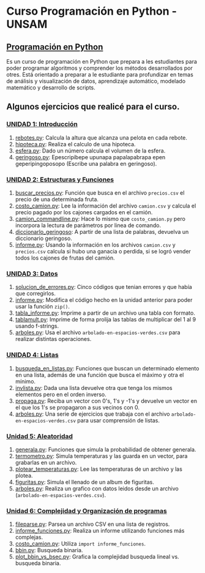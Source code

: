 # Curso Programación en Python - UNSAM
## [Programación en Python](https://github.com/python-unsam/Programacion_en_Python_UNSAM)
Es un curso de programación en Python que prepara a les estudiantes para poder programar algoritmos y comprender los métodos desarrollados por otres. Está orientado a preparar a le estudiante para profundizar en temas de análisis y visualización de datos, aprendizaje automático, modelado matemático y desarrollo de scripts.

## Algunos ejercicios que realicé para el curso.

### [UNIDAD 1: Introducción](https://github.com/bloisejuli/curso_python_UNSAM/tree/main/Unidad_1) 
 1. [rebotes.py](https://github.com/bloisejuli/curso_python_UNSAM/blob/main/Unidad_1/rebotes.py): Calcula la altura que alcanza una pelota en cada rebote. 
 2. [hipoteca.py](https://github.com/bloisejuli/curso_python_UNSAM/blob/main/Unidad_1/hipoteca.py): Realiza el calculo de una hipoteca.
 3. [esfera.py](https://github.com/bloisejuli/curso_python_UNSAM/blob/main/Unidad_1/esfera.py): Dado un número calcula el volumen de la esfera. 
 4. [geringoso.py](https://github.com/bloisejuli/curso_python_UNSAM/blob/main/Unidad_1/geringoso.py): Epescripibepe upunapa papalapabrapa epen geperipingoposopo (Escribe una palabra en geringoso).


### [UNIDAD 2: Estructuras y Funciones](https://github.com/bloisejuli/curso_python_UNSAM/tree/main/Unidad_2)
 1. [buscar_precios.py](https://github.com/bloisejuli/curso_python_UNSAM/blob/main/Unidad_2/buscar_precios.py): Función que busca en el archivo `precios.csv` el precio de una determinada fruta.
 2. [costo_camion.py](https://github.com/bloisejuli/curso_python_UNSAM/blob/main/Unidad_2/costo_camion.py): Lee la información del archivo `camion.csv` y calcula el precio pagado por los cajones cargados en el camión.
 3. [camion_commandline.py](https://github.com/bloisejuli/curso_python_UNSAM/blob/main/Unidad_2/camion_commandline.py): Hace lo mismo que `costo_camion.py` pero incorpora la lectura de parámetros por linea de comando. 
 4. [diccionarlo_geringoso](https://github.com/bloisejuli/curso_python_UNSAM/blob/main/Unidad_2/diccionario_geringoso.py): A partir de una lista de palabras, devuelva un diccionario geringoso.
 5. [informe.py](https://github.com/bloisejuli/curso_python_UNSAM/blob/main/Unidad_2/informe.py): Usando la información en los archivos `camion.csv` y `precios.csv`  calcula si hubo una ganacia o perdida, si se logró vender todos los cajones de frutas del camión.

### [UNIDAD 3: Datos](https://github.com/bloisejuli/curso_python_UNSAM/tree/main/Unidad_3)
 1. [solucion_de_errores.py](https://github.com/bloisejuli/curso_python_UNSAM/blob/main/Unidad_3/solucion_de_errores.py): Cinco códigos que tenian errores y que había que corregirlos.
 2. [informe.py](https://github.com/bloisejuli/curso_python_UNSAM/blob/main/Unidad_3/informe.py): Modifica el código hecho en la unidad anterior para poder usar la función `zip()`.
 3. [tabla_informe.py](https://github.com/bloisejuli/curso_python_UNSAM/blob/main/Unidad_3/tabla_informe.py): Imprime a partir de un archivo una tabla con formato.
 4. [tablamult.py](https://github.com/bloisejuli/curso_python_UNSAM/blob/main/Unidad_3/tablamult.py): Imprime de forma prolija las tablas de multiplicar del 1 al 9 usando f-strings.
 5. [arboles.py](https://github.com/bloisejuli/curso_python_UNSAM/blob/main/Unidad_3/arboles.py): Usa el archivo `arbolado-en-espacios-verdes.csv` para realizar distintas operaciones.
 
### [UNIDAD 4: Listas](https://github.com/bloisejuli/curso_python_UNSAM/tree/main/Unidad_4)
 1. [busqueda_en_listas.py](https://github.com/bloisejuli/curso_python_UNSAM/blob/main/Unidad_4/busqueda_en_listas.py): Funciones que buscan un determinado elemento en una lista, además de una función que busca el máximo y otra el mínimo.
 2. [invlista.py](https://github.com/bloisejuli/curso_python_UNSAM/blob/main/Unidad_4/invlista.py): Dada una lista devuelve otra que tenga los mismos elementos pero en el orden inverso.
 3. [propaga.py](https://github.com/bloisejuli/curso_python_UNSAM/blob/main/Unidad_4/propaga.py): Reciba un vector con 0's, 1's y -1's y devuelve un vector en el que los 1's se propagaron a sus vecinos con 0.
 4. [arboles.py](https://github.com/bloisejuli/curso_python_UNSAM/blob/main/Unidad_4/arboles.py): Una serie de ejercicios que trabaja con el archivo `arbolado-en-espacios-verdes.csv` para usar comprensión de listas.

### [Unidad 5: Aleatoridad](https://github.com/bloisejuli/curso_python_UNSAM/tree/main/Unidad_5)
1. [generala.py](https://github.com/bloisejuli/curso_python_UNSAM/blob/main/Unidad_5/generala.py): Funciones que simula la probabilidad de obtener generala.
2. [termometro.py](https://github.com/bloisejuli/curso_python_UNSAM/blob/main/Unidad_5/termometro.py): Simula temperaturas y las guarda en un vector, para grabarlas en un archivo.
3. [plotear_temperaturas.py](https://github.com/bloisejuli/curso_python_UNSAM/blob/main/Unidad_5/plotear_temperaturas.py): Lee las temperaturas de un archivo y las plotea.
4. [figuritas.py](https://github.com/bloisejuli/curso_python_UNSAM/blob/main/Unidad_5/figuritas.py): Simula el llenado de un album de figuritas.
5. [arboles.py](https://github.com/bloisejuli/curso_python_UNSAM/blob/main/Unidad_5/arboles.py): Realiza un grafico con datos leidos desde un archivo (`arbolado-en-espacios-verdes.csv`).

### [Unidad 6: Complejidad y Organización de programas](https://github.com/bloisejuli/curso_python_UNSAM/tree/main/Unidad_6)
1. [fileparse.py](https://github.com/bloisejuli/curso_python_UNSAM/blob/main/Unidad_6/fileparse.py): Parsea un archivo CSV en una lista de registros.
2. [informe_funciones.py](https://github.com/bloisejuli/curso_python_UNSAM/blob/main/Unidad_6/informe_funciones.py): Realiza un informe utilizando funciones más complejas.
3. [costo_camion.py](https://github.com/bloisejuli/curso_python_UNSAM/blob/main/Unidad_6/costo_camion.py): Utiliza `import informe_funciones`.
4. [bbin.py](https://github.com/bloisejuli/curso_python_UNSAM/blob/main/Unidad_6/bbin.py): Busqueda binaria.
5. [plot_bbin_vs_bsec.py](https://github.com/bloisejuli/curso_python_UNSAM/blob/main/Unidad_6/plot_bbin_vs_bsec.py): Grafica la complejidad busqueda lineal vs. busqueda binaria.
